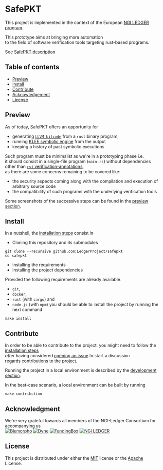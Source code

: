 # SafePKT

This project is implemented in the context of the European [NGI LEDGER program](https://ledger-3rd-open-call.fundingbox.com/).

This prototype aims at bringing more automation  
to the field of software verification tools targeting rust-based programs.

See [SafePKT description](https://ledgerproject.github.io/home/#/teams/SafePKT)

## Table of contents

 - [Preview](#preview)
 - [Install](#install)
 - [Contribute](#contribute)
 - [Acknowledgement](#acknowledgment)
 - [License](#license)

## Preview

As of today, SafePKT offers an opportunity for
 - generating [`LLVM bitcode`](https://llvm.org/docs/BitCodeFormat.html) from a `rust` binary program,
 - running [KLEE symbolic engine](http://klee.github.io/) from the output
 - keeping a history of past symbolic executions

Such program must be minimalist as we're in a prototyping phase i.e.  
it should consist in a single-file program (`main.rs`) without dependencies  
other than [`rvt` verification-annotations](https://github.com/LedgerProject/safepkt_backend/blob/main/src/domain/project/manifest.rs),  
as there are some concerns remaining to be covered like:
 - the security aspects coming along with the compilation and execution of arbitrary source code
 - the compatibility of such programs with the underlying verification tools

Some screenshots of the successive steps can be found in the [preview section](../../blob/main/docs/00-preview.md).

## Install

In a nutshell, the [installation steps](../../blob/main/docs/10-installation.md) consist in 
 - Cloning this repository and its submodules
```
git clone --recursive github.com:LedgerProject/safepkt
cd safepkt
```
 - Installing the requirements
 - Installing the project dependencies

Provided the following requirements are already available:
 - `git`,
 - `docker`,
 - `rust` (with `cargo`) and
 - `node.js` (with `npm`)
you should be able to install the project by running the next command

```shell
make install
```

## Contribute

In order to be able to contribute to the project,
you might need to follow the [installation steps](../../blob/main/docs/10-installation.md)  
*after* having considered [opening an issue](https://github.com/LedgerProject/safepkt/issues/new) to start a discussion  
regards contributions to the project.  

Running the project in a local environment is described by the [development section](../../blob/main/docs/10-development.md).

In the best-case scenario, a local environment can be built by running

```shell
make contribution
```

## Acknowledgment

We're very grateful towards all members of the NGI-Ledger Consortium for accompanying us  
  [![Blumorpho](../main/docs/img/blumorpho-logo.png?raw=true)](https://www.blumorpho.com/) [![Dyne](../main/docs/img/dyne-logo.png?raw=true)](https://www.dyne.org/ledger/) [![FundingBox](../main/docs/img/funding-box-logo.png?raw=true)](https://fundingbox.com/) [![NGI LEDGER](../main/docs/img/ledger-eu-logo.png?raw=true)](https://ledger-3rd-open-call.fundingbox.com/)

## License

This project is distributed under either the [MIT](../../blob/main/LICENSE-MIT) license or the [Apache](../../blob/main/LICENSE-APACHE) License.
